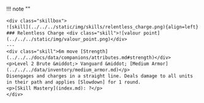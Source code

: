 !!! note ""

    <div class="skillbox">
    ![skill](../../../static/img/skills/relentless_charge.png){align=left}
    ### Relentless Charge <div class="skill">![valour point](../../../static/img/valour_point.png)</div>
    ---
    <div class="skill">6m move [Strength](../../../docs/data/companions/attributes.md#strength)</div>
    <p>Level 2 Brute &middot;> Vanguard &middot; [Medium Armor](../../../data/inventory/medium_armor.md)</p>
    Disengages and charges in a straight line. Deals damage to all units in their path and applies [Slowdown] for 1 round.
    <p>[Skill Mastery](index.md): ?</p>
    </div>
